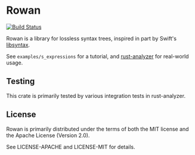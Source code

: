 # Rowan

[![Build Status](https://travis-ci.org/rust-analyzer/rowan.svg?branch=master)](https://travis-ci.org/rust-analyzer/rowan)

Rowan is a library for lossless syntax trees, inspired in part by
Swift's [libsyntax](https://github.com/apple/swift/tree/5e2c815edfd758f9b1309ce07bfc01c4bc20ec23/lib/Syntax).

See `examples/s_expressions` for a tutorial, and [rust-analyzer](https://github.com/rust-analyzer/rust-analyzer/) for real-world usage.

## Testing

This crate is primarily tested by various integration tests in rust-analyzer.

## License

Rowan is primarily distributed under the terms of both the MIT
license and the Apache License (Version 2.0).

See LICENSE-APACHE and LICENSE-MIT for details.

